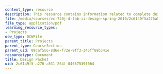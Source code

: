 ```yaml
---
content_type: resource
description: This resource contains information related to complete design packet.
file: /media/courses/ec-720j-d-lab-ii-design-spring-2010/2c6149f5a276a531264f04657539f064_MITEC_720JS10_design_packt.pdf
file_type: application/pdf
learning_resource_types:
- Projects
ocw_type: OCWFile
parent_title: Projects
parent_type: CourseSection
parent_uid: 09caf566-8d6e-f72e-9ff3-345ff88b541e
resourcetype: Document
title: Design Packet
uid: 2c6149f5-a276-a531-264f-04657539f064
---
```

